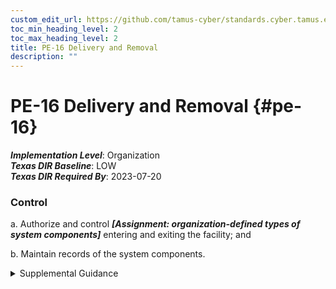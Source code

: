 ```yaml
---
custom_edit_url: https://github.com/tamus-cyber/standards.cyber.tamus.edu/tree/main/static/content/tamus.edu/TAMUS_profile.xml
toc_min_heading_level: 2
toc_max_heading_level: 2
title: PE-16 Delivery and Removal
description: ""
---
```


# PE-16 Delivery and Removal {#pe-16}

_**Implementation Level**_: Organization\
_**Texas DIR Baseline**_: LOW\
_**Texas DIR Required By**_: 2023-07-20

### Control

a. Authorize and control _**[Assignment: organization-defined types of system components]**_ entering and exiting the facility; and

b. Maintain records of the system components.

<details>
  <summary>Supplemental Guidance</summary>

a. Authorize and control _**[Assignment: organization-defined types of system components]**_ entering and exiting the facility; and

b. Maintain records of the system components.

</details>

